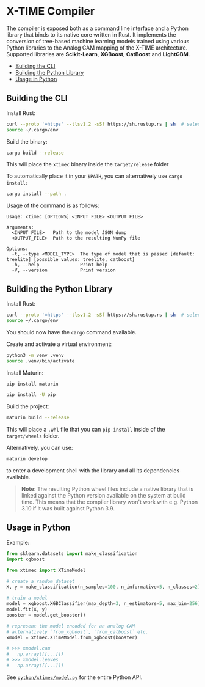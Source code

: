 # X-TIME Compiler

The compiler is exposed both as a command line interface and a Python library that binds to its native core written in Rust.
It implements the conversion of tree-based machine learning models trained using various Python libraries to the Analog CAM mapping of the X-TIME architecture.
Supported libraries are **Scikit-Learn**, **XGBoost**, **CatBoost** and **LightGBM**.

- [Building the CLI](#building-the-cli)
- [Building the Python Library](#building-the-python-library)
- [Usage in Python](#usage-in-python)

## Building the CLI

Install Rust:

```sh
curl --proto '=https' --tlsv1.2 -sSf https://sh.rustup.rs | sh  # select "default" (just press enter)
source ~/.cargo/env
```

Build the binary:

```sh
cargo build --release
```

This will place the `xtimec` binary inside the `target/release` folder

To automatically place it in your `$PATH`, you can alternatively use `cargo install`:

```sh
cargo install --path .
```

Usage of the command is as follows:

```
Usage: xtimec [OPTIONS] <INPUT_FILE> <OUTPUT_FILE>

Arguments:
  <INPUT_FILE>   Path to the model JSON dump
  <OUTPUT_FILE>  Path to the resulting NumPy file

Options:
  -t, --type <MODEL_TYPE>  The type of model that is passed [default: treelite] [possible values: treelite, catboost]
  -h, --help               Print help
  -V, --version            Print version
```

## Building the Python Library

Install Rust:

```sh
curl --proto '=https' --tlsv1.2 -sSf https://sh.rustup.rs | sh  # select "default" (just press enter)
source ~/.cargo/env
```

You should now have the `cargo` command available.

Create and activate a virtual environment:

```sh
python3 -m venv .venv
source .venv/bin/activate
```

Install Maturin:

```sh
pip install maturin
```
```sh
pip install -U pip
```

Build the project:

```sh
maturin build --release
```

This will place a `.whl` file that you can `pip install` inside of the `target/wheels` folder.

Alternatively, you can use:

```sh
maturin develop
```

to enter a development shell with the library and all its dependencies available.

> **Note:**
> The resulting Python wheel files include a native library that is linked against the Python version available on the system at build time.
> This means that the compiler library won't work with e.g. Python 3.10 if it was built against Python 3.9.

## Usage in Python

Example:

```python
from sklearn.datasets import make_classification
import xgboost

from xtimec import XTimeModel

# create a random dataset
X, y = make_classification(n_samples=100, n_informative=5, n_classes=2)

# train a model
model = xgboost.XGBClassifier(max_depth=3, n_estimators=5, max_bin=256)
model.fit(X, y)
booster = model.get_booster()

# represent the model encoded for an analog CAM
# alternatively `from_xgboost`, `from_catboost` etc.
xmodel = xtimec.XTimeModel.from_xgboost(booster)

# >>> xmodel.cam
#   np.array([[...]])
# >>> xmodel.leaves
#   np.array([[...]])
```

See [`python/xtimec/model.py`](./python/xtimec/model.py) for the entire Python API.
